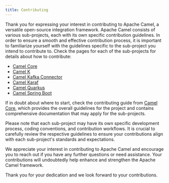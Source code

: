 ```yaml
---
title: Contributing
---
```


Thank you for expressing your interest in contributing to Apache Camel, a versatile open-source integration framework. Apache Camel consists of various sub-projects, each with its own specific contribution guidelines. In order to ensure a smooth and effective contribution process, it is important to familiarize yourself with the guidelines specific to the sub-project you intend to contribute to. Check the pages for each of the sub-projects for details about how to contribute:

* [Camel Core](/camel-core/contributing/)
* [Camel K](/camel-k/latest/)
* [Camel Kafka Connector](/camel-kafka-connector/latest/)
* [Camel Karaf](/camel-karaf/latest/)
* [Camel Quarkus](/camel-quarkus/latest)
* [Camel Spring Boot](/camel-spring-boot/latest)

If in doubt about where to start, check the contributing guide from [Camel Core](/camel-core/contributing/index.html), which provides the overall guidelines for the project and contains comprehensive documentation that may apply for the sub-projects.

Please note that each sub-project may have its own specific development process, coding conventions, and contribution workflows. It is crucial to carefully review the respective guidelines to ensure your contributions align with each sub-project's standards and expectations.

We appreciate your interest in contributing to Apache Camel and encourage you to reach out if you have any further questions or need assistance. Your contributions will undoubtedly help enhance and strengthen the Apache Camel framework.

Thank you for your dedication and we look forward to your contributions.